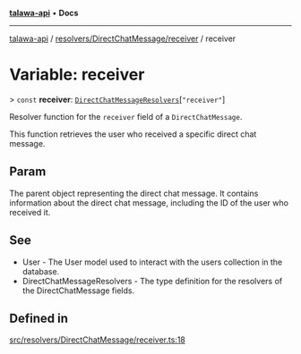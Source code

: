 [**talawa-api**](../../../../README.md) • **Docs**

***

[talawa-api](../../../../modules.md) / [resolvers/DirectChatMessage/receiver](../README.md) / receiver

# Variable: receiver

\> `const` **receiver**: [`DirectChatMessageResolvers`](../../../../types/generatedGraphQLTypes/type-aliases/DirectChatMessageResolvers.md)\[`"receiver"`\]

Resolver function for the `receiver` field of a `DirectChatMessage`.

This function retrieves the user who received a specific direct chat message.

## Param

The parent object representing the direct chat message. It contains information about the direct chat message, including the ID of the user who received it.

## See

 - User - The User model used to interact with the users collection in the database.
 - DirectChatMessageResolvers - The type definition for the resolvers of the DirectChatMessage fields.

## Defined in

[src/resolvers/DirectChatMessage/receiver.ts:18](https://github.com/PalisadoesFoundation/talawa-api/blob/1f38da5423898626c6ebfa24896a9c3d008195c6/src/resolvers/DirectChatMessage/receiver.ts#L18)

